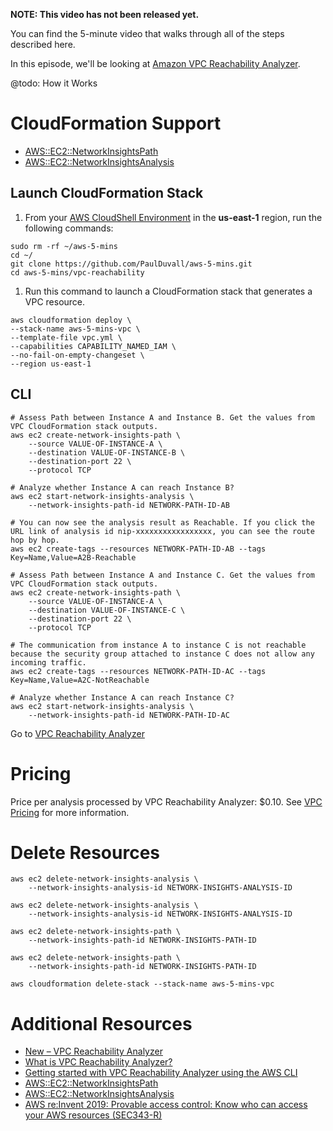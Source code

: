 **NOTE: This video has not been released yet.**

You can find the 5-minute video that walks through all of the steps described here. 

In this episode, we'll be looking at [Amazon VPC Reachability Analyzer](https://aws.amazon.com/blogs/aws/new-vpc-insights-analyzes-reachability-and-visibility-in-vpcs/).

@todo: How it Works



# CloudFormation Support

* [AWS::EC2::NetworkInsightsPath](https://docs.aws.amazon.com/AWSCloudFormation/latest/UserGuide/aws-resource-ec2-networkinsightspath.html)
* [AWS::EC2::NetworkInsightsAnalysis](https://docs.aws.amazon.com/AWSCloudFormation/latest/UserGuide/aws-resource-ec2-networkinsightsanalysis.html)

## Launch CloudFormation Stack

1. From your [AWS CloudShell Environment](https://us-east-1.console.aws.amazon.com/cloudshell/home?region=us-east-1#) in the **us-east-1** region, run the following commands: 

```
sudo rm -rf ~/aws-5-mins
cd ~/
git clone https://github.com/PaulDuvall/aws-5-mins.git
cd aws-5-mins/vpc-reachability
```

1. Run this command to launch a CloudFormation stack that generates a VPC resource.  

```
aws cloudformation deploy \
--stack-name aws-5-mins-vpc \
--template-file vpc.yml \
--capabilities CAPABILITY_NAMED_IAM \
--no-fail-on-empty-changeset \
--region us-east-1
```

## CLI

```
# Assess Path between Instance A and Instance B. Get the values from VPC CloudFormation stack outputs.
aws ec2 create-network-insights-path \
    --source VALUE-OF-INSTANCE-A \
    --destination VALUE-OF-INSTANCE-B \
    --destination-port 22 \
    --protocol TCP 

# Analyze whether Instance A can reach Instance B?
aws ec2 start-network-insights-analysis \
    --network-insights-path-id NETWORK-PATH-ID-AB
    
# You can now see the analysis result as Reachable. If you click the URL link of analysis id nip-xxxxxxxxxxxxxxxxx, you can see the route hop by hop.    
aws ec2 create-tags --resources NETWORK-PATH-ID-AB --tags Key=Name,Value=A2B-Reachable

# Assess Path between Instance A and Instance C. Get the values from VPC CloudFormation stack outputs.
aws ec2 create-network-insights-path \
    --source VALUE-OF-INSTANCE-A \
    --destination VALUE-OF-INSTANCE-C \
    --destination-port 22 \
    --protocol TCP 

# The communication from instance A to instance C is not reachable because the security group attached to instance C does not allow any incoming traffic.
aws ec2 create-tags --resources NETWORK-PATH-ID-AC --tags Key=Name,Value=A2C-NotReachable

# Analyze whether Instance A can reach Instance C?
aws ec2 start-network-insights-analysis \
    --network-insights-path-id NETWORK-PATH-ID-AC
```

Go to [VPC Reachability Analyzer](https://console.aws.amazon.com/vpc/home?region=us-east-1#ReachabilityAnalyzer:)

# Pricing
Price per analysis processed by VPC Reachability Analyzer: $0.10. See [VPC Pricing](https://aws.amazon.com/vpc/pricing/) for more information.

# Delete Resources

```
aws ec2 delete-network-insights-analysis \
    --network-insights-analysis-id NETWORK-INSIGHTS-ANALYSIS-ID

aws ec2 delete-network-insights-analysis \
    --network-insights-analysis-id NETWORK-INSIGHTS-ANALYSIS-ID

aws ec2 delete-network-insights-path \
    --network-insights-path-id NETWORK-INSIGHTS-PATH-ID
    
aws ec2 delete-network-insights-path \
    --network-insights-path-id NETWORK-INSIGHTS-PATH-ID
    
aws cloudformation delete-stack --stack-name aws-5-mins-vpc
```

# Additional Resources

* [New – VPC Reachability Analyzer](https://aws.amazon.com/blogs/aws/new-vpc-insights-analyzes-reachability-and-visibility-in-vpcs/)
* [What is VPC Reachability Analyzer?](https://docs.aws.amazon.com/vpc/latest/reachability/what-is-reachability-analyzer.html)
* [Getting started with VPC Reachability Analyzer using the AWS CLI](https://docs.aws.amazon.com/vpc/latest/reachability/getting-started-cli.html)
* [AWS::EC2::NetworkInsightsPath](https://docs.aws.amazon.com/AWSCloudFormation/latest/UserGuide/aws-resource-ec2-networkinsightspath.html)
* [AWS::EC2::NetworkInsightsAnalysis](https://docs.aws.amazon.com/AWSCloudFormation/latest/UserGuide/aws-resource-ec2-networkinsightsanalysis.html)
* [AWS re:Invent 2019: Provable access control: Know who can access your AWS resources (SEC343-R)](https://www.youtube.com/watch?v=6DX7p-OirGU)